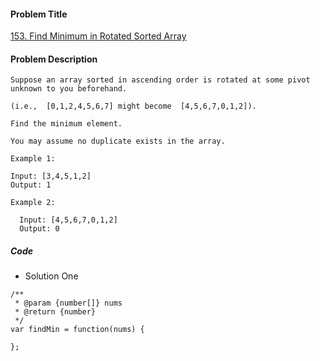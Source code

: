 #### Problem Title
[153. Find Minimum in Rotated Sorted Array](https://leetcode.com/problems/find-minimum-in-rotated-sorted-array/)
#### Problem Description
```
Suppose an array sorted in ascending order is rotated at some pivot unknown to you beforehand.

(i.e.,  [0,1,2,4,5,6,7] might become  [4,5,6,7,0,1,2]).

Find the minimum element.

You may assume no duplicate exists in the array.

Example 1:

Input: [3,4,5,1,2] 
Output: 1

Example 2:

  Input: [4,5,6,7,0,1,2]
  Output: 0
```

##### Code

- Solution One
```
/**
 * @param {number[]} nums
 * @return {number}
 */
var findMin = function(nums) {
    
};
```
